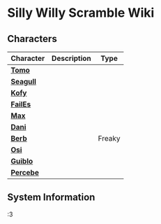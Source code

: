 # Silly Willy Scramble Wiki

## Characters
| Character                           | Description | Type   |
|:------------------------------------|-------------|--------|
| **[Tomo](character/tomo.md)**       |             |        |
| **[Seagull](character/seagull.md)** |             |        |
| **[Kofy](character/kofy.md)**       |             |        |
| **[FailEs](character/failes.md)**   |             |        |
| **[Max](character/max.md)**         |             |        |
| **[Dani](character/dani.md)**       |             |        |
| **[Berb](character/berb.md)**       |             | Freaky |
| **[Osi](character/osi.md)**         |             |        |
| **[Guiblo](character/guiblo.md)**   |             |        |
| **[Percebe](character/percebe.md)** |             |        |

## System Information
:3
